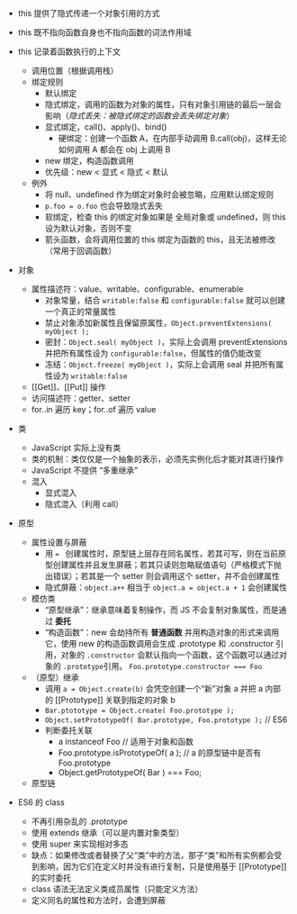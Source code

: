 - this 提供了隐式传递一个对象引用的方式
- this 既不指向函数自身也不指向函数的词法作用域
- this 记录着函数执行的上下文
    - 调用位置（根据调用栈）
    - 绑定规则
        - 默认绑定
        - 隐式绑定，调用的函数为对象的属性，只有对象引用链的最后一层会影响（_隐式丢失：被隐式绑定的函数会丢失绑定对象_）
        - 显式绑定，call()、apply()、bind()
            - 硬绑定：创建一个函数 A，在内部手动调用 B.call(obj)，这样无论如何调用 A 都会在 obj 上调用 B
        - new 绑定，构造函数调用
        - 优先级：new < 显式 < 隐式 < 默认
    - 例外
        - 将 null、undefined 作为绑定对象时会被忽略，应用默认绑定规则
        - `p.foo = o.foo` 也会导致隐式丢失
        - 软绑定，检查 this 的绑定对象如果是 全局对象或 undefined，则 this 设为默认对象，否则不变
        - 箭头函数，会将调用位置的 this 绑定为函数的 this，且无法被修改（常用于回调函数）

- 对象
    - 属性描述符：value、writable、configurable、enumerable
        - 对象常量，结合 `writable:false` 和 `configurable:false` 就可以创建一个真正的常量属性
        - 禁止对象添加新属性且保留原属性，`Object.preventExtensions( myObject );`
        - 密封：`Object.seal( myObject )`，实际上会调用 preventExtensions 并把所有属性设为 `configurable:false`，但属性的值仍能改变
        - 冻结：`Object.freeze( myObject )`，实际上会调用 seal 并把所有属性设为 `writable:false`
    - [[Get]]、[[Put]] 操作
    - 访问描述符：getter、setter
    - for..in 遍历 key；for..of 遍历 value

- 类
    - JavaScript 实际上没有类
    - 类的机制：类仅仅是一个抽象的表示，必须先实例化后才能对其进行操作
    - JavaScript 不提供 “多重继承”
    - 混入
        - 显式混入
        - 隐式混入（利用 call）

- 原型
    - 属性设置与屏蔽
        - 用 `= ` 创建属性时，原型链上层存在同名属性，若其可写，则在当前原型创建属性并且发生屏蔽；若其只读则忽略赋值语句（严格模式下抛出错误）；若其是一个 setter 则会调用这个 setter，并不会创建属性
        - 隐式屏蔽：`object.a++` 相当于 `object.a = object.a + 1` 会创建属性
    - 模仿类
        - “原型继承”：继承意味着复制操作，而 JS 不会复制对象属性，而是通过 **委托**
        - “构造函数”：new 会劫持所有 **普通函数** 并用构造对象的形式来调用它，使用 new 的构造函数调用会生成 .prototype 和 .constructor 引用，对象的 `.constructor` 会默认指向一个函数，这个函数可以通过对象的 `.prototype`引用。 `Foo.prototype.constructor === Foo`
    - （原型）继承
        - 调用 `a = Object.create(b)` 会凭空创建一个“新”对象 a 并把 a 内部的 [[Prototype]] 关联到指定的对象 b
        - `Bar.ptototype = Object.create( Foo.prototype );`
        - `Object.setPrototypeOf( Bar.prototype, Foo.prototype );`   // ES6
        - 判断委托关联
            - a instanceof Foo  // 适用于对象和函数
            - Foo.prototype.isPrototypeOf( a );  // a 的原型链中是否有 Foo.prototype
            - Object.getPrototypeOf( Bar ) === Foo;
    - 原型链

- ES6 的 class
    - 不再引用杂乱的 .prototype
    - 使用 extends 继承（可以是内置对象类型）
    - 使用 super 来实现相对多态
    - 缺点：如果修改或者替换了父“类”中的方法，那子“类”和所有实例都会受到影响，因为它们在定义时并没有进行复制，只是使用基于 [[Prototype]] 的实时委托
    - class 语法无法定义类成员属性（只能定义方法）
    - 定义同名的属性和方法时，会遭到屏蔽
